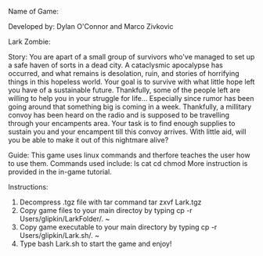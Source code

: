 Name of Game: 

Developed by: Dylan O'Connor and Marco Zivkovic

Lark Zombie:

Story:
You are apart of a small group of survivors who've managed to set up a safe haven of sorts in a dead city. A cataclysmic apocalypse has occurred, and what remains is
desolation, ruin, and stories of horrifying things in this hopeless world. Your goal is to survive with what little hope left you have of a sustainable future.
Thankfully, some of the people left are willing to help you in your struggle for life... Especially since rumor has been going around that something big
is coming in a week. Thankfully, a millitary convoy has been heard on the radio and is supposed to be travelling through your encampents area.
Your task is to find enough supplies to sustain you and your encampent till this convoy arrives. With little aid, will you be able to make it out of this
nightmare alive?

Guide:
This game uses linux commands and therfore teaches the user how to use them.
Commands used include:
  ls
  cat
  cd
  chmod
More instruction is provided in the in-game tutorial.

Instructions:
1. Decompress .tgz file with tar command tar zxvf Lark.tgz
2. Copy game files to your main directoy by typing cp -r Users/glipkin/LarkFolder/. ~
3. Copy game executable to your main directory by typing cp -r Users/glipkin/Lark.sh/. ~
4. Type bash Lark.sh to start the game and enjoy!


